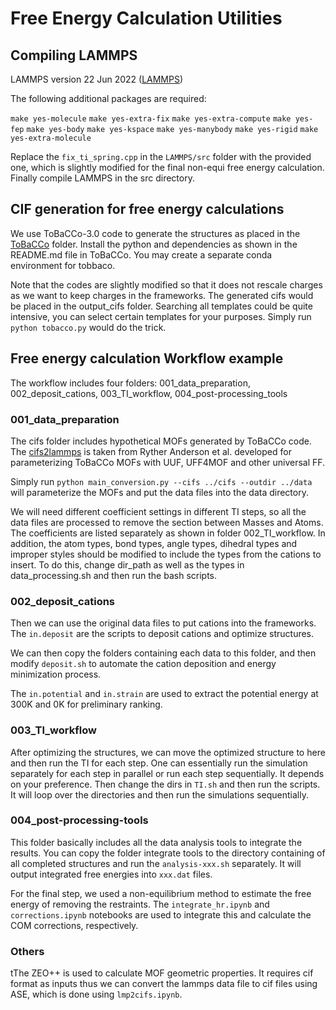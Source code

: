 # Free Energy Calculation Utilities

## Compiling LAMMPS

LAMMPS version 22 Jun 2022 ([LAMMPS](https://github.com/lammps/lammps/releases/tag/stable_23Jun2022))

The following additional packages are required:

`make yes-molecule`
`make yes-extra-fix`
`make yes-extra-compute`
`make yes-fep`
`make yes-body`
`make yes-kspace`
`make yes-manybody`
`make yes-rigid`
`make yes-extra-molecule`

Replace the `fix_ti_spring.cpp` in the `LAMMPS/src` folder with the provided one, which is slightly modified for the final non-equi free energy calculation. Finally compile LAMMPS in the src directory.

## CIF generation for free energy calculations

We use ToBaCCo-3.0 code to generate the structures as placed in the [ToBaCCo](https://github.com/tobacco-mofs/tobacco_3.0) folder. Install the python and dependencies as shown in the README.md file in ToBaCCo. You may create a separate conda environment for tobbaco.

Note that the codes are slightly modified so that it does not rescale charges as we want to keep charges in the frameworks. The generated cifs would be placed in the output_cifs folder. Searching all templates could be quite intensive, you can select certain templates for your purposes. Simply run `python tobacco.py` would do the trick.

## Free energy calculation Workflow example
The workflow includes four folders: 001_data_preparation, 002_deposit_cations, 003_TI_workflow, 004_post-processing_tools

### 001_data_preparation

The cifs folder includes hypothetical MOFs generated by ToBaCCo code. The [cifs2lammps](https://github.com/rytheranderson/cif2lammps.git) is taken from Ryther Anderson et al. developed for parameterizing ToBaCCo MOFs with UUF, UFF4MOF and other universal FF. 

Simply run `python main_conversion.py --cifs ../cifs --outdir ../data` will parameterize the MOFs and put the data files into the data directory. 

We will need different coefficient settings in different TI steps, so all the data files are processed to remove the section between Masses and Atoms. The coefficients are listed separately as shown in folder 002_TI_workflow. In addition, the atom types, bond types, angle types, dihedral types and improper styles should be modified to include the types from the cations to insert. To do this, change dir_path as well as the types in data_processing.sh and then run the bash scripts.

### 002_deposit_cations

Then we can use the original data files to put cations into the frameworks. The `in.deposit` are the scripts to deposit cations and optimize structures. 

We can then copy the folders containing each data to this folder, and then modify `deposit.sh` to automate the cation deposition and energy minimization process. 

The `in.potential` and `in.strain` are used to extract the potential energy at 300K and 0K for preliminary ranking. 

### 003_TI_workflow

After optimizing the structures, we can move the optimized structure to here and then run the TI for each step. One can essentially run the simulation separately for each step in parallel or run each step sequentially. It depends on your preference. Then change the dirs in `TI.sh` and then run the scripts. It will loop over the directories and then run the simulations sequentially. 

### 004_post-processing-tools

This folder basically includes all the data analysis tools to integrate the results. You can copy the folder integrate tools to the directory containing of all completed structures and run the `analysis-xxx.sh` separately. It will output integrated free energies into `xxx.dat` files.

For the final step, we used a non-equilibrium method to estimate the free energy of removing the restraints. The `integrate_hr.ipynb` and `corrections.ipynb` notebooks are used to integrate this and calculate the COM corrections, respectively.

### Others

tThe ZEO++ is used to calculate MOF geometric properties. It requires cif format as inputs thus we can convert the lammps data file to cif files using ASE, which is done using `lmp2cifs.ipynb`.



